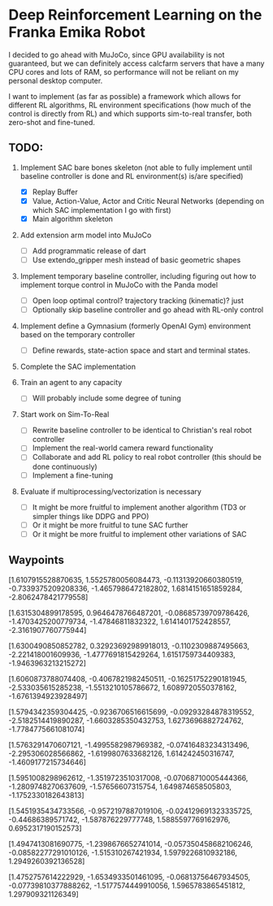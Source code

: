 # Deep Reinforcement Learning on the Franka Emika Robot

I decided to go ahead with MuJoCo, since GPU availability is not guaranteed, but we can definitely access calcfarm servers that have a many CPU cores and lots of RAM, so performance will not be reliant on my personal desktop computer.

I want to implement (as far as possible) a framework which allows for different RL algorithms, RL environment specifications (how much of the control is directly from RL) and which supports sim-to-real transfer, both zero-shot and fine-tuned.

## TODO:

1. Implement SAC bare bones skeleton (not able to fully implement until baseline controller is done and RL environment(s) is/are specified)

    - [x] Replay Buffer
    - [x] Value, Action-Value, Actor and Critic Neural Networks (depending on which SAC implementation I go with first)
    - [x] Main algorithm skeleton

2. Add extension arm model into MuJoCo
    - [ ] Add programmatic release of dart
    - [ ] Use extendo_gripper mesh instead of basic geometric shapes

3. Implement temporary baseline controller, including figuring out how to implement torque control in MuJoCo with the Panda model

    - [ ] Open loop optimal control? trajectory tracking (kinematic)? just
    - [ ] Optionally skip baseline controller and go ahead with RL-only control

4. Implement define a Gymnasium (formerly OpenAI Gym) environment based on the temporary controller

    - [ ] Define rewards, state-action space and start and terminal states.

5. Complete the SAC implementation

6. Train an agent to any capacity

    - [ ] Will probably include some degree of tuning

7. Start work on Sim-To-Real

    - [ ] Rewrite baseline controller to be identical to Christian's real robot controller
    - [ ] Implement the real-world camera reward functionality
    - [ ] Collaborate and add RL policy to real robot controller (this should be done continuously)
    - [ ] Implement a fine-tuning 

8. Evaluate if multiprocessing/vectorization is necessary

    - [ ] It might be more fruitful to implement another algorithm (TD3 or simpler things like DDPG and PPO)
    - [ ] Or it might be more fruitful to tune SAC further
    - [ ] Or it might be more fruitful to implement other variations of SAC

## Waypoints

[1.6107915528870635, 1.5525780056084473, -0.11313920660380519, -0.7339375209208336, -1.4657986472182802, 1.6814151651859284, -2.8062478421779558]

[1.6315304899178595, 0.9646478766487201, -0.08685739709786426, -1.4703425200779734, -1.47846811832322, 1.6141401752428557, -2.3161907760775944]

[1.6300490850852782, 0.32923692989918013, -0.1102309887495663, -2.221418001609936, -1.4777691815429264, 1.6151759734409383, -1.9463963213215272]

[1.6060873788074408, -0.4067821982450511, -0.16251752290181945, -2.533035615285238, -1.5513210105786672, 1.6089720550378162, -1.6761394923928497]

[1.5794342359304425, -0.9236706516615699, -0.09293284878319552, -2.5182514419890287, -1.6603285350432753, 1.6273696882724762, -1.7784775661081074]

[1.5763291470607121, -1.4995582987969382, -0.07416483234313496, -2.295306028566862, -1.6199807633682126, 1.614242450316747, -1.4609177215734646]

[1.5951008298962612, -1.3519723510317008, -0.07068710005444366, -1.2809748270637609, -1.57656607315754, 1.649874658505803, -1.1752330182643813]

[1.5451935434733566, -0.9572197887019106, -0.024129691323335725, -0.44686389571742, -1.587876229777748, 1.5885597769162976, 0.6952317190152573]

[1.4947413081690775, -1.2398676652741014, -0.057350458682106246, -0.08582277291010126, -1.515310267421934, 1.5979226810932186, 1.2949260392136528]

[1.4752757614222929, -1.6534933501461095, -0.06813756467934505, -0.07739810377888262, -1.5177574449910056, 1.5965783865451812, 1.297909321126349]
